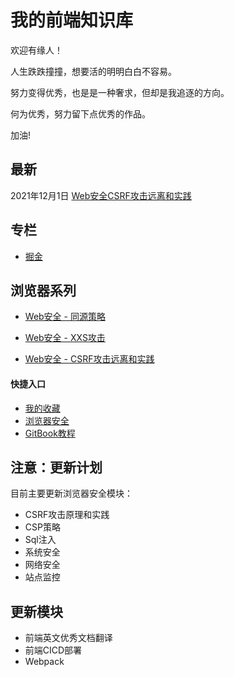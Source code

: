 # 我的前端知识库



欢迎有缘人！

人生跌跌撞撞，想要活的明明白白不容易。

努力变得优秀，也是是一种奢求，但却是我追逐的方向。

何为优秀，努力留下点优秀的作品。

加油!



## 最新

2021年12月1日  [Web安全CSRF攻击远离和实践](https://lpfbook.gitbook.io/docs/browser-security/csrf)



## 专栏

* [掘金](https://juejin.cn/user/3940246036948840)



## 浏览器系列

- [Web安全 - 同源策略]()

- [Web安全 - XXS攻击]()
-  [Web安全 - CSRF攻击远离和实践](https://lpfbook.gitbook.io/docs/browser-security/csrf)



#### 快捷入口

- [我的收藏](https://lpfbook.gitbook.io/docs/collection)
- [浏览器安全](https://lpfbook.gitbook.io/docs/browser-security)
- [GitBook教程](https://lpfbook.gitbook.io/docs/gitbook)



## 注意：更新计划

目前主要更新浏览器安全模块：

- CSRF攻击原理和实践
- CSP策略
- Sql注入
- 系统安全
- 网络安全
- 站点监控



## 更新模块

- 前端英文优秀文档翻译
- 前端CICD部署
- Webpack
